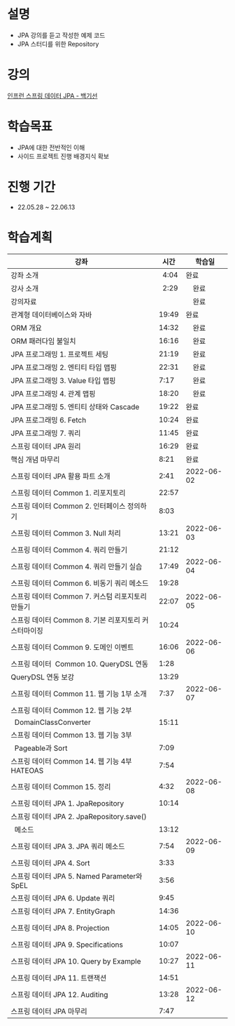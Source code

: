 # 설명
- JPA 강의를 듣고 작성한 예제 코드 
- JPA 스터디를 위한 Repository

# 강의
[인프런 스프링 데이터 JPA - 백기선 ](https://www.inflearn.com/course/%EC%8A%A4%ED%94%84%EB%A7%81-%EB%8D%B0%EC%9D%B4%ED%84%B0-jpa/)

# 학습목표
- JPA에 대한 전반적인 이해
- 사이드 프로젝트 진행 배경지식 확보  
  
# 진행 기간
- 22.05.28 ~ 22.06.13

# 학습계획
| 강좌 | 시간 | 학습일 |
| --- | --- | --- |
|강좌 소개|  4:04|완료 |
|강사 소개|  2:29|　완료 |
| 강의자료|　 | 　완료 |
|관계형 데이터베이스와 자바|19:49|완료 |
| ORM 개요|14:32|　완료 |
| ORM 패러다임 불일치|16:16|　완료 |
| JPA 프로그래밍 1. 프로젝트 세팅|21:19|　완료 |
| JPA 프로그래밍 2. 엔티티 타입 맵핑|22:31|　완료 |
| JPA 프로그래밍 3. Value 타입 맵핑|7:17|　완료 |
| JPA 프로그래밍 4. 관계 맵핑|18:20|　완료 |
| JPA 프로그래밍 5. 엔티티 상태와 Cascade|19:22|완료|
| JPA 프로그래밍 6. Fetch|10:24|완료|
| JPA 프로그래밍 7. 쿼리|11:45|완료|
| 스프링 데이터 JPA 원리|16:29|완료|
| 핵심 개념 마무리|8:21|완료|
|스프링 데이터 JPA 활용 파트 소개|2:41|2022-06-02 |
| 스프링 데이터 Common 1. 리포지토리|22:57|　 |
| 스프링 데이터 Common 2. 인터페이스 정의하기|8:03|　 |
| 스프링 데이터 Common 3. Null 처리|13:21|2022-06-03 |
| 스프링 데이터 Common 4. 쿼리 만들기|21:12|　 |
| 스프링 데이터 Common 4. 쿼리 만들기 실습|17:49|2022-06-04 |
| 스프링 데이터 Common 6. 비동기 쿼리 메소드|19:28|　 |
| 스프링 데이터 Common 7. 커스텀 리포지토리 만들기|22:07|2022-06-05 |
| 스프링 데이터 Common 8. 기본 리포지토리 커스터마이징|10:24|　 |
| 스프링 데이터 Common 9. 도메인 이벤트|16:06|2022-06-06 |
| 스프링 데이터  Common 10. QueryDSL 연동|1:28|　 |
| QueryDSL 연동 보강|13:29|　 |
| 스프링 데이터 Common 11. 웹 기능 1부 소개|7:37|2022-06-07 |
| 스프링 데이터 Common 12. 웹 기능 2부
  DomainClassConverter|15:11|　 |
| 스프링 데이터 Common 13. 웹 기능 3부
  Pageable과 Sort|7:09|　 |
| 스프링 데이터 Common 14. 웹 기능 4부 HATEOAS|7:54|　 |
| 스프링 데이터 Common 15. 정리|4:32|2022-06-08 |
| 스프링 데이터 JPA 1. JpaRepository|10:14|　 |
| 스프링 데이터 JPA 2. JpaRepository.save()
  메소드|13:12|　 |
| 스프링 데이터 JPA 3. JPA 쿼리 메소드|7:54|2022-06-09 |
| 스프링 데이터 JPA 4. Sort|3:33|　 |
| 스프링 데이터 JPA 5. Named Parameter와 SpEL|3:56|　 |
| 스프링 데이터 JPA 6. Update 쿼리|9:45|　 |
| 스프링 데이터 JPA 7. EntityGraph|14:36|　 |
| 스프링 데이터 JPA 8. Projection|14:05|2022-06-10 |
| 스프링 데이터 JPA 9. Specifications|10:07|　 |
| 스프링 데이터 JPA 10. Query by Example|10:27|2022-06-11 |
| 스프링 데이터 JPA 11. 트랜잭션|14:51|　 |
| 스프링 데이터 JPA 12. Auditing|13:28|2022-06-12 |
| 스프링 데이터 JPA 마무리|7:47|　 |
